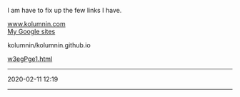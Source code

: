 <p>I am have to fix up the few links I have.
</p>
<div class="w3-header w3-row w3-wide w3-blue">
<a href="https://www.kolumnin.com">www.kolumnin.com</a>
</div>

<div>
<a href="https://sites.google.com/site/">
My Google sites</a>
</div>

kolumnin/kolumnin.github.io

<a href="http://kolumnin.github.io/w3egPge1.html">w3egPge1.html</a>

<HR>
2020-02-11 12:19
<HR>
